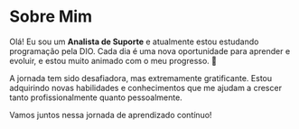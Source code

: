 # Sobre Mim

Olá! Eu sou um **Analista de Suporte** e atualmente estou estudando programação pela DIO. Cada dia é uma nova oportunidade para aprender e evoluir, e estou muito animado com o meu progresso. 🚀

A jornada tem sido desafiadora, mas extremamente gratificante. Estou adquirindo novas habilidades e conhecimentos que me ajudam a crescer tanto profissionalmente quanto pessoalmente. 

Vamos juntos nessa jornada de aprendizado contínuo!
